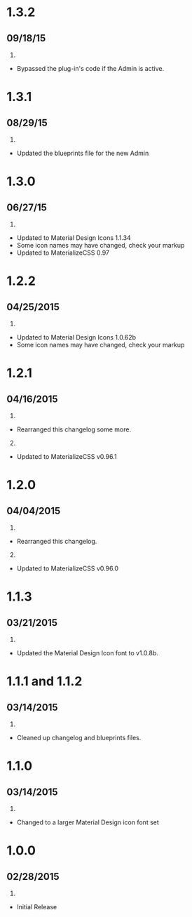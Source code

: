# 1.3.2
## 09/18/15

1. [](#bugfix)
  * Bypassed the plug-in's code if the Admin is active.


# 1.3.1
## 08/29/15

1. [](#improved)
  * Updated the blueprints file for the new Admin


# 1.3.0
## 06/27/15

1. [](#improved)
  * Updated to Material Design Icons 1.1.34
  * Some icon names may have changed, check your markup
  * Updated to MaterializeCSS 0.97


# 1.2.2
## 04/25/2015

1. [](#improved)
  * Updated to Material Design Icons 1.0.62b
  * Some icon names may have changed, check your markup


# 1.2.1
## 04/16/2015

1. [](#bugfix)
  * Rearranged this changelog some more.
2. [](#improved)
  * Updated to MaterializeCSS v0.96.1


# 1.2.0
## 04/04/2015

1. [](#bugfix)
  * Rearranged this changelog.
2. [](#improved)
  * Updated to MaterializeCSS v0.96.0


# 1.1.3
## 03/21/2015

1. [](#improved)
  * Updated the Material Design Icon font to v1.0.8b.


# 1.1.1 and 1.1.2
## 03/14/2015

1. [](#improved)
  * Cleaned up changelog and blueprints files.


# 1.1.0
## 03/14/2015

1. [](#improved)
  * Changed to a larger Material Design icon font set


# 1.0.0
## 02/28/2015

1. [](#new)
  * Initial Release
